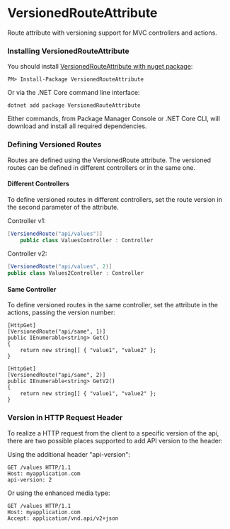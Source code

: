 VersionedRouteAttribute
====================
Route attribute with versioning support for MVC controllers and actions.

### Installing VersionedRouteAttribute

You should install [VersionedRouteAttribute with nuget package](https://www.nuget.org/packages/VersionedRouteAttribute/):

    PM> Install-Package VersionedRouteAttribute

Or via the .NET Core command line interface:

	dotnet add package VersionedRouteAttribute

Either commands, from Package Manager Console or .NET Core CLI, will download and install all required dependencies.

 
### Defining Versioned Routes

Routes are defined using the VersionedRoute attribute. The versioned routes can be defined in different controllers or in the same one.

#### Different Controllers

To define versioned routes in different controllers, set the route version in the second parameter of the attribute.

Controller v1:
```cs
[VersionedRoute("api/values")]
    public class ValuesController : Controller
```

Controller v2:
```cs
[VersionedRoute("api/values", 2)]
public class Values2Controller : Controller
```

#### Same Controller

To define versioned routes in the same controller, set the attribute in the actions, passing the version number:

```
[HttpGet]
[VersionedRoute("api/same", 1)]
public IEnumerable<string> Get()
{
    return new string[] { "value1", "value2" };
}

[HttpGet]
[VersionedRoute("api/same", 2)]
public IEnumerable<string> GetV2()
{
    return new string[] { "value1", "value2" };
}
```

### Version in HTTP Request Header

To realize a HTTP request from the client to a specific version of the api, there are two possible places supported to add API version to the header:

Using the additional header "api-version":
		
	GET /values HTTP/1.1
	Host: myapplication.com
	api-version: 2

Or using the enhanced media type:

	GET /values HTTP/1.1
	Host: myapplication.com
	Accept: application/vnd.api/v2+json
